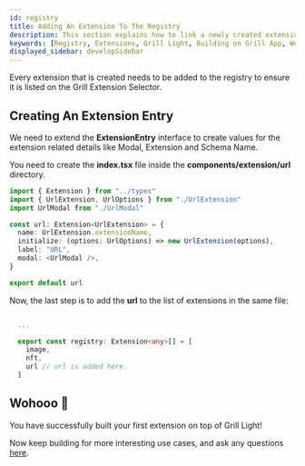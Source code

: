 ```yaml
---
id: registry
title: Adding An Extension To The Registry
description: This section explains how to link a newly created extension to Grill Light's extension registry.
keywords: [Registry, Extensions, Grill Light, Building on Grill App, Web3 Social, Blockchain, Subsocial]
displayed_sidebar: developSidebar
---
```


Every extension that is created needs to be added to the registry to ensure it is listed on the Grill Extension Selector.

## Creating An Extension Entry

We need to extend the **ExtensionEntry** interface to create values for the extension related details like Modal, Extension and Schema Name.

You need to create the **index.tsx** file inside the **components/extension/url** directory.

```ts
import { Extension } from "../types"
import { UrlExtension, UrlOptions } from "./UrlExtension"
import UrlModal from "./UrlModal"

const url: Extension<UrlExtension> = {
  name: UrlExtension.extensionName,
  initialize: (options: UrlOptions) => new UrlExtension(options),
  label: "URL",
  modal: <UrlModal />,
}

export default url


```

Now, the last step is to add the **url** to the list of extensions in the same file:

```ts

  ...

  export const registry: Extension<any>[] = [
    image,
    nft,
    url // url is added here.
  ]

```

## Wohooo 🎊

You have successfully built your first extension on top of Grill Light!

Now keep building for more interesting use cases, and ask any questions [here](hhttps://t.me/+0bn2xWmRXdpmM2Y6).

